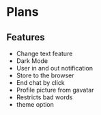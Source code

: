 # Plans

## Features

- Change text feature
- Dark Mode
- User in and out notification
- Store to the browser
- End chat by click
- Profile picture from gavatar
- Restricts bad words
- theme option